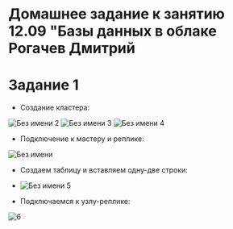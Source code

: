  # Домашнее задание к занятию 12.09 "Базы данных в облаке  Рогачев Дмитрий
 
 
 # Задание 1
 
 * Создание кластера:

![Без имени 2](https://user-images.githubusercontent.com/118626944/222924969-cc8a1647-1b97-4739-8b12-c721352f8a85.jpg)
![Без имени 3](https://user-images.githubusercontent.com/118626944/222925038-1d523f84-8a3f-40da-bf7c-be0b772652af.jpg)
![Без имени 4](https://user-images.githubusercontent.com/118626944/222925040-d8ecc158-17e7-4c98-9a78-fe10ba0108ab.jpg)

* Подключение к мастеру и реплике:

![Без имени](https://user-images.githubusercontent.com/118626944/222924925-2c8b3f95-293e-425b-878b-e04edc4d51e6.jpg)

*  Создаем таблицу и вставляем одну-две строки:

*  ![Без имени 5](https://user-images.githubusercontent.com/118626944/222925188-e16bc780-ea61-47ed-9d66-dae44ea66074.jpg)


* Подключаемся  к узлу-реплике:

![6](https://user-images.githubusercontent.com/118626944/222925753-67a4fd58-9e86-4ee3-bbe9-b0663dde1364.jpg)
